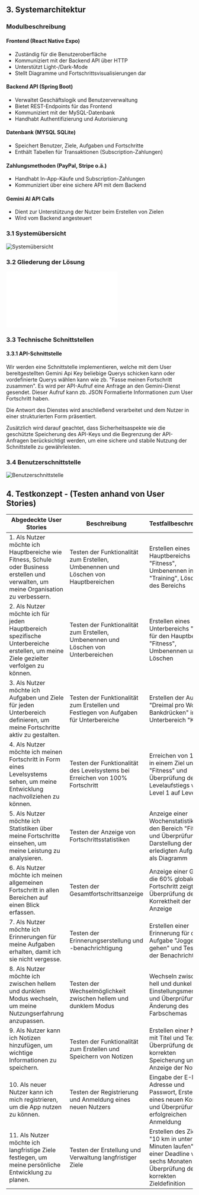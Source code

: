 ## 3. Systemarchitektur

### Modulbeschreibung

#### Frontend (React Native Expo)

- Zuständig für die Benutzeroberfläche
- Kommuniziert mit der Backend API über HTTP
- Unterstützt Light-/Dark-Mode
- Stellt Diagramme und Fortschrittsvisualisierungen dar

#### Backend API (Spring Boot)

- Verwaltet Geschäftslogik und Benutzerverwaltung
- Bietet REST-Endpoints für das Frontend
- Kommuniziert mit der MySQL-Datenbank
- Handhabt Authentifizierung und Autorisierung

#### Datenbank (MYSQL SQLite)

- Speichert Benutzer, Ziele, Aufgaben und Fortschritte
- Enthält Tabellen für Transaktionen (Subscription-Zahlungen)

#### Zahlungsmethoden (PayPal, Stripe o.ä.)

- Handhabt In-App-Käufe und Subscription-Zahlungen
- Kommuniziert über eine sichere API mit dem Backend

#### Gemini AI API Calls

- Dient zur Unterstützung der Nutzer beim Erstellen von Zielen
- Wird vom Backend angesteuert

### 3.1 Systemübersicht

![Systemübersicht](image002.png)

### 3.2 Gliederung der Lösung

![Gliederung der Lösung](image003.emz)

### 3.3 Technische Schnittstellen

#### 3.3.1 API-Schnittstelle

Wir werden eine Schnittstelle implementieren, welche mit dem User bereitgestellten Gemini Api Key beliebige Querys schicken kann oder vordefinierte Querys wählen kann wie zb. "Fasse meinen Fortschritt zusammen". Es wird per API-Aufruf eine Anfrage an den Gemini-Dienst gesendet. Dieser Aufruf kann zb. JSON Formatierte Informationen zum User Fortschritt haben.

Die Antwort des Dienstes wird anschließend verarbeitet und dem Nutzer in einer strukturierten Form präsentiert.

Zusätzlich wird darauf geachtet, dass Sicherheitsaspekte wie die geschützte Speicherung des API-Keys und die Begrenzung der API-Anfragen berücksichtigt werden, um eine sichere und stabile Nutzung der Schnittstelle zu gewährleisten.

### 3.4 Benutzerschnittstelle

![Benutzerschnittstelle](image004.png)

## 4. Testkonzept - (Testen anhand von User Stories)

| Abgedeckte User Stories | Beschreibung | Testfallbeschreibung |
|------------------------|--------------|---------------------|
| 1. Als Nutzer möchte ich Hauptbereiche wie Fitness, Schule oder Business erstellen und verwalten, um meine Organisation zu verbessern. | Testen der Funktionalität zum Erstellen, Umbenennen und Löschen von Hauptbereichen | Erstellen eines Hauptbereichs "Fitness", Umbenennen in "Training", Löschen des Bereichs |
| 2. Als Nutzer möchte ich für jeden Hauptbereich spezifische Unterbereiche erstellen, um meine Ziele gezielter verfolgen zu können. | Testen der Funktionalität zum Erstellen, Umbenennen und Löschen von Unterbereichen | Erstellen eines Unterbereichs "Kraft" für den Hauptbereich "Fitness", Umbenennen und Löschen |
| 3. Als Nutzer möchte ich Aufgaben und Ziele für jeden Unterbereich definieren, um meine Fortschritte aktiv zu gestalten. | Testen der Funktionalität zum Erstellen und Festlegen von Aufgaben für Unterbereiche | Erstellen der Aufgabe "Dreimal pro Woche Bankdrücken" im Unterbereich "Kraft" |
| 4. Als Nutzer möchte ich meinen Fortschritt in Form eines Levelsystems sehen, um meine Entwicklung nachvollziehen zu können. | Testen der Funktionalität des Levelsystems bei Erreichen von 100% Fortschritt | Erreichen von 100% in einem Ziel unter "Fitness" und Überprüfung des Levelaufstiegs von Level 1 auf Level 2 |
| 5. Als Nutzer möchte ich Statistiken über meine Fortschritte einsehen, um meine Leistung zu analysieren. | Testen der Anzeige von Fortschrittsstatistiken | Anzeige einer Wochenstatistik für den Bereich "Fitness" und Überprüfung der Darstellung der erledigten Aufgaben als Diagramm |
| 6. Als Nutzer möchte ich meinen allgemeinen Fortschritt in allen Bereichen auf einen Blick erfassen. | Testen der Gesamtfortschrittsanzeige | Anzeige einer Grafik, die 60% globalen Fortschritt zeigt, und Überprüfung der Korrektheit der Anzeige |
| 7. Als Nutzer möchte ich Erinnerungen für meine Aufgaben erhalten, damit ich sie nicht vergesse. | Testen der Erinnerungserstellung und -benachrichtigung | Erstellen einer Erinnerung für die Aufgabe "Joggen gehen" und Testen der Benachrichtigung |
| 8. Als Nutzer möchte ich zwischen hellem und dunklem Modus wechseln, um meine Nutzungserfahrung anzupassen. | Testen der Wechselmöglichkeit zwischen hellem und dunklem Modus | Wechseln zwischen hell und dunkel im Einstellungsmenü und Überprüfung der Änderung des Farbschemas |
| 9. Als Nutzer kann ich Notizen hinzufügen, um wichtige Informationen zu speichern. | Testen der Funktionalität zum Erstellen und Speichern von Notizen | Erstellen einer Notiz mit Titel und Text und Überprüfung der korrekten Speicherung und Anzeige der Notiz |
| 10. Als neuer Nutzer kann ich mich registrieren, um die App nutzen zu können. | Testen der Registrierung und Anmeldung eines neuen Nutzers | Eingabe der E-Mail-Adresse und Passwort, Erstellen eines neuen Kontos und Überprüfung der erfolgreichen Anmeldung |
| 11. Als Nutzer möchte ich langfristige Ziele festlegen, um meine persönliche Entwicklung zu planen. | Testen der Erstellung und Verwaltung langfristiger Ziele | Erstellen des Ziels "10 km in unter 50 Minuten laufen" mit einer Deadline von sechs Monaten und Überprüfung der korrekten Zieldefinition |
